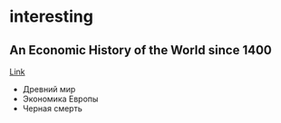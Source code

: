 # interesting

## An Economic History of the World since 1400

[Link](https://www.amazon.com/Economic-History-World-since-1400/dp/B01K4ZMZJY/ref=sr_1_1?ie=UTF8&qid=1482955333&sr=8-1&keywords=economic+history+of+the+world)

 * Древний мир
 * Экономика Европы
 * Черная смерть